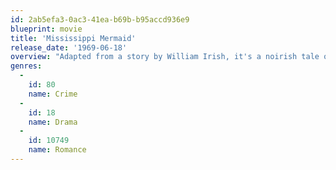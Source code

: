 ```yaml
---
id: 2ab5efa3-0ac3-41ea-b69b-b95accd936e9
blueprint: movie
title: 'Mississippi Mermaid'
release_date: '1969-06-18'
overview: "Adapted from a story by William Irish, it's a noirish tale of a man who orders a mail-order bride but receives instead a con woman."
genres:
  -
    id: 80
    name: Crime
  -
    id: 18
    name: Drama
  -
    id: 10749
    name: Romance
---
```

